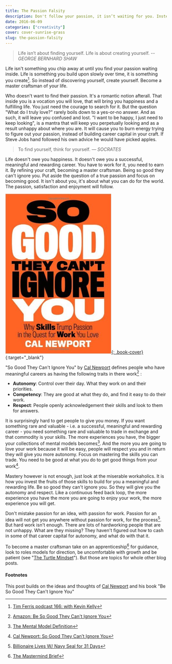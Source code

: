 ```yaml
---
title: The Passion Falsity
description: Don't follow your passion, it isn’t waiting for you. Instead create your life and let your passion follow you.
date: 2016-06-09
categories: ["creativity"]
cover: cover-sunrise-grass
slug: the-passion-falsity
---
```


> Life isn’t about finding yourself. Life is about creating yourself.
> <cite> -- GEORGE BERNHARD SHAW</cite>

Life isn't something you chip away at until you find your passion waiting inside. Life is something you build upon slowly over time, it is something you create[^tim-ferris]. So instead of discovering yourself, create yourself. Become a master craftsman of your life.

Who doesn't want to find their passion. It's a romantic notion afterall. That inside you is a vocation you will love, that will bring you happiness and a fulfilling life. You just need the courage to search for it. But the question "What do I truly love?" rarely boils down to a yes-or-no answer. And as such, it will leave you confused and lost. "I want to be happy, I just need to keep looking", is a mantra that will keep you perpetually looking and as a result unhappy about where you are. It will cause you to burn energy trying to figure out your passion, instead of building career capital in your craft. If Steve Jobs hand followed his own advice he would have picked apples.

> To find yourself, think for yourself.
> <cite> — SOCRATES</cite>

Life doesn't owe you happiness. It doesn't owe you a successful, meaningful and rewarding career. You have to work for it, you need to earn it. By refining your craft, becoming a master craftsman. Being so good they can't ignore you. Put aside the question of a true passion and focus on becoming good. It isn't about you, it's about what you can do for the world. The passion, satisfaction and enjoyment will follow.

[![So Good They Can't Ignore You - Book Cover](/assets/images/book-so-good.jpg "So Good They Can't Ignore You - Book Cover"){: .book-cover}](http://amzn.to/1reowPn){:target="_blank"}

"So Good They Can't Ignore You" by [Cal Newport](http://calnewport.com/) defines people who have meaningful careers as having the following traits in there work[^so-good] :

- __Autonomy__: Control over their day. What they work on and their priorities.
- __Competency__: They are good at what they do, and find it easy to do their work.
- __Respect__: People openly acknowledgement their skills and look to them for answers.

It is surprisingly hard to get people to give you money. If you want something rare and valuable - i.e. a successful, meaningful and rewarding career - you need something rare and valuable to trade in exchange and that commodity is your skills. The more experiences you have, the bigger your collections of mental models becomes[^mental]. And the more you are going to love your work because it will be easy, people will respect you and in return they will give you more autonomy. Focus on mastering the skills you can trade. You need to be good at what you do to get good things from your work[^youtube].

Mastery however is not enough, just look at the miserable workaholics. It is how you invest the fruits of those skills to build for you a meaningful and rewarding life. Be so good they can't ignore you. So they will give you the autonomy and respect. Like a continuous feed back loop, the more experience you have the more you are going to enjoy your work, the more experience you will get.

Don't mistake passion for an idea, with passion for work. Passion for an idea will not get you anywhere without passion for work, for the process[^seal]. But hard work isn't enough. There are lots of hardworking people that are not unhappy. What are they missing? They haven't figured out how to cash in some of that career capital for autonomy, and what do with that it.

To become a master craftsman take on an apprenticeship[^mind] for guidance, look to roles models for direction, be uncomfortable with growth and be patient (see "[The Turtle Mindset](/management/the-turtle-mindset.html)"). But those are topics for whole other blog posts.

#### Footnotes

This post builds on the ideas and thoughts of [Cal Newport](http://calnewport.com/) and his book "Be So Good They Can't Ignore You"

[^youtube]: [Cal Newport: So Good They Can’t Ignore You](https://www.youtube.com/watch?v=qwOdU02SE0w)
[^tim-ferris]: [Tim Ferris podcast 166: with Kevin Kelly](http://fourhourworkweek.com/2016/06/05/kevin-kelly-ai-virtual-reality-and-the-inevitable/)
[^so-good]: [Amazon: Be So Good They Can't Ignore You](http://amzn.to/1reowPn)
[^mental]: [The Mental Model Definition](https://ianteda.com/creativity/the-mental-model-definition.html)
[^mind]: [The Mastermind Brief](https://ianteda.com/management/the-mastermind-brief.html)
[^seal]: [Billionaire Lives W/ Navy Seal for 31 Days](https://www.theinvestorspodcast.com/tip92-billionaire-lives-w-navy-seal-nba-atlanta-hawks-owner-jesse-itzler/)